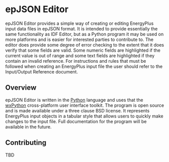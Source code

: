 # epJSON Editor

epJSON Editor provides a simple way of creating or editing EnergyPlus input data files in epJSON format. It is intended to provide essentially the same functionality as IDF Editor, but as a Python program it may be used on more platforms and is easier for interested parties to contribute to. The editor does provide some degree of error checking to the extent that it does verify that some fields are valid. Some numeric fields are highlighted if the current value is out of range and some text fields are highlighted if they contain an invalid reference. For instructions and rules that must be followed when creating an EnergyPlus input file the user should refer to the Input/Output Reference document.

## Overview

epJSON Editor is written in the [Python](https://www.python.org) language and uses that the [wxPython](https://www.wxpython.org) cross-platform user interface toolkit. The program is open source and is made available under a three clause BSD license. It represents EnergyPlus input objects in a tabular style that allows users to quickly make changes to the input file. Full documentation for the program will be available in the future.

## Contributing
TBD
